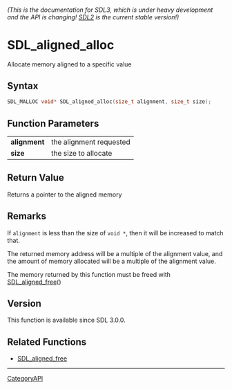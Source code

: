 ###### (This is the documentation for SDL3, which is under heavy development and the API is changing! [SDL2](https://wiki.libsdl.org/SDL2/) is the current stable version!)
# SDL_aligned_alloc

Allocate memory aligned to a specific value

## Syntax

```c
SDL_MALLOC void* SDL_aligned_alloc(size_t alignment, size_t size);

```

## Function Parameters

|                   |                         |
| ----------------- | ----------------------- |
| **alignment**     | the alignment requested |
| **size**          | the size to allocate    |

## Return Value

Returns a pointer to the aligned memory

## Remarks

If `alignment` is less than the size of `void *`, then it will be increased
to match that.

The returned memory address will be a multiple of the alignment value, and
the amount of memory allocated will be a multiple of the alignment value.

The memory returned by this function must be freed with
[SDL_aligned_free](SDL_aligned_free.md)()

## Version

This function is available since SDL 3.0.0.

## Related Functions

* [SDL_aligned_free](SDL_aligned_free.md)

----
[CategoryAPI](CategoryAPI.md)
